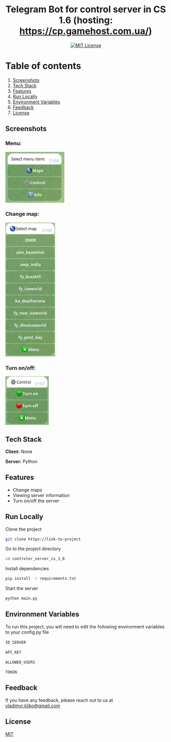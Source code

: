 <div align="center">

# Telegram Bot for control server in CS 1.6 (hosting: https://cp.gamehost.com.ua/)
[![MIT License](https://img.shields.io/badge/License-MIT-green.svg)](LICENSE)
</div>

# Table of contents
1. [Screenshots](#Screenshots)
2. [Tech Stack](#Stack)
3. [Features](#features)
4. [Run Locally](#run)
5. [Environment Variables](#environment)
6. [Feedback](#Feedback)
7. [License](#License)
<div id="Screenshots">

## Screenshots

### Menu:
![App Screenshot](img/menu.png)

### Change map:
![App Screenshot](img/map.png)


### Turn on/off:
![App Screenshot](img/power.png)

</div>
<div id="Stack">

## Tech Stack

**Client:** None

**Server:** Python
</div>
<div id="Features">

## Features

- Change maps
- Viewing server information
- Turn on/off the server
</div>
<div id="run">

## Run Locally

Clone the project

~~~bash
git clone https://link-to-project
~~~

Go to the project directory

~~~bash
cd controler_server_cs_1_6
~~~

Install dependencies

~~~bash
pip install -r requirements.txt
~~~

Start the server

~~~bash
python main.py
~~~
</div>
<div id="environment">

## Environment Variables

To run this project, you will need to edit the following environment variables to your config.py file

`ID_SERVER`

`API_KEY`

`ALLOWED_USERS`

`TOKEN`
</div>
<div id="Feedback">

## Feedback

If you have any feedback, please reach out to us at vladimyr.kilko@gmail.com
</div>
<div id="License">

## License

[MIT](LICENSE)
</div>